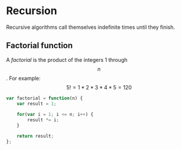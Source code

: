# Recursion

Recursive algorithms call themselves indefinite times until they finish.

## Factorial function

A *factorial* is the product of the integers 1 through $$n$$.
For example: $$5! = 1 * 2 * 3 * 4 * 5 = 120$$

```javascript
var factorial = function(n) {
    var result = 1;
    
    for(var i = 1; i <= n; i++) {
        result *= i;
    }

    return result;
};
```